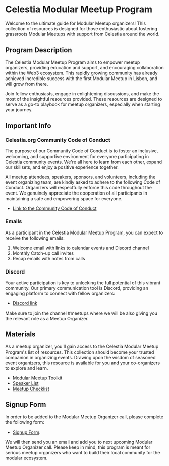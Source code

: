 # Celestia Modular Meetup Program

Welcome to the ultimate guide for Modular Meetup organizers! 
This collection of resources is designed for those enthusiastic about fostering grassroots Modular Meetups with support from Celestia around the world.

## Program Description

The Celestia Modular Meetup Program aims to empower meetup organizers, providing education and support, and encouraging collaboration within the Web3 ecosystem. This rapidly growing community has already achieved incredible success with the first Modular Meetup in Lisbon, and will grow from there.

Join fellow enthusiasts, engage in enlightening discussions, and make the most of the insightful resources provided. These resources are designed to serve as a go-to playbook for meetup organizers, especially when starting your journey.

## Important Info

### Celestia.org Community Code of Conduct

The purpose of our Community Code of Conduct is to foster an inclusive, welcoming, and supportive environment for everyone participating in Celestia community events. We're all here to learn from each other, expand our skillsets, and enjoy a positive experience together.

All meetup attendees, speakers, sponsors, and volunteers, including the event organizing team, are kindly asked to adhere to the following Code of Conduct. Organizers will respectfully enforce this code throughout the event. We genuinely appreciate the cooperation of all participants in maintaining a safe and empowering space for everyone.

* [Link to the Community Code of Conduct](https://docs.celestia.org/community/coc/)

### Emails

As a participant in the Celestia Modular Meetup Program, you can expect to receive the following emails:

1. Welcome email with links to calendar events and Discord channel
2. Monthly Catch-up call invites
3. Recap emails with notes from calls

### Discord

Your active participation is key to unlocking the full potential of this vibrant community. Our primary communication tool is Discord, providing an engaging platform to connect with fellow organizers:

* [Discord link](https://discord.com/invite/je7UVpDuDu)

Make sure to join the channel #meetups where we will be also giving you the relevant role as a Meetup Organizer.

## Materials

As a meetup organizer, you'll gain access to the Celestia Modular Meetup Program's list of resources. This collection should become your trusted companion in organizing events. Drawing upon the wisdom of seasoned event organizers, this resource is available for you and your co-organizers to explore and learn.

* [Modular Meetup Toolkit]()
* [Speaker List]()
* [Meetup Checklist]()

## Signup Form

In order to be added to the Modular Meetup Organizer call, please complete the following form:

* [Signup Form](https://celestia-intake.typeform.com/to/zNI5W4uI).

We will then send you an email and add you to next upcoming Modular Meetup Organizer call. Please keep in mind, this program is meant for serious meetup organizers who want to build their local community for the modular ecosystem. 
